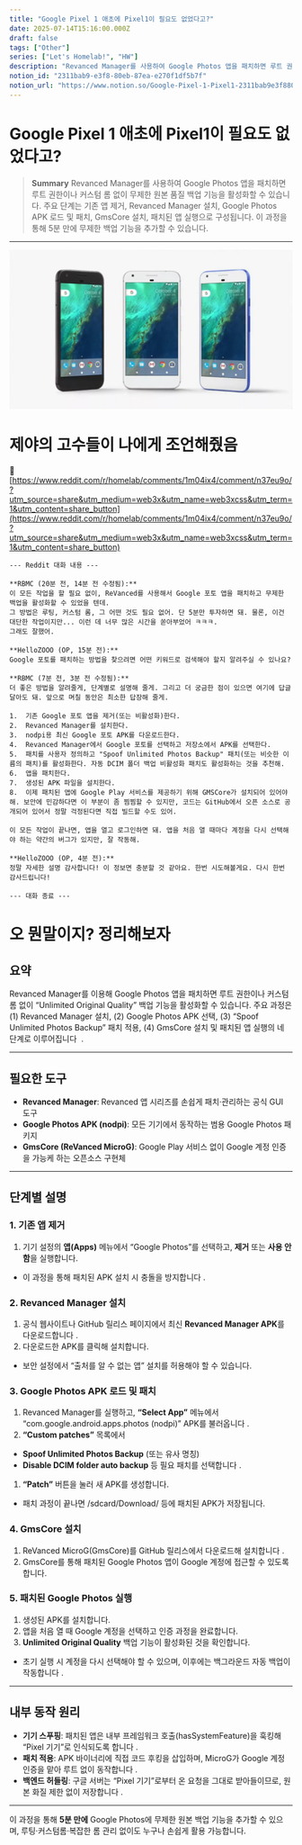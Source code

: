 ```yaml
---
title: "Google Pixel 1 애초에 Pixel1이 필요도 없었다고?"
date: 2025-07-14T15:16:00.000Z
draft: false
tags: ["Other"]
series: ["Let's Homelab!", "HW"]
description: "Revanced Manager를 사용하여 Google Photos 앱을 패치하면 루트 권한이나 커스텀 롬 없이 무제한 원본 품질 백업 기능을 활성화할 수 있습니다. 주요 단계는 기존 앱 제거, Revanced Manager 설치, Google Photos APK 로드 및 패치, GmsCore 설치, 패치된 앱 실행으로 구성됩니다. 이 과정을 통해 5분 만에 무제한 백업 기능을 추가할 수 있습니다."
notion_id: "2311bab9-e3f8-80eb-87ea-e270f1df5b7f"
notion_url: "https://www.notion.so/Google-Pixel-1-Pixel1-2311bab9e3f880eb87eae270f1df5b7f"
---
```


# Google Pixel 1 애초에 Pixel1이 필요도 없었다고?

> **Summary**
> Revanced Manager를 사용하여 Google Photos 앱을 패치하면 루트 권한이나 커스텀 롬 없이 무제한 원본 품질 백업 기능을 활성화할 수 있습니다. 주요 단계는 기존 앱 제거, Revanced Manager 설치, Google Photos APK 로드 및 패치, GmsCore 설치, 패치된 앱 실행으로 구성됩니다. 이 과정을 통해 5분 만에 무제한 백업 기능을 추가할 수 있습니다.

---

![Image](image_e2db88e9e076.webp)

# 제야의 고수들이 나에게 조언해줬음

🔗 [https://www.reddit.com/r/homelab/comments/1m04ix4/comment/n37eu9o/?utm_source=share&utm_medium=web3x&utm_name=web3xcss&utm_term=1&utm_content=share_button](https://www.reddit.com/r/homelab/comments/1m04ix4/comment/n37eu9o/?utm_source=share&utm_medium=web3x&utm_name=web3xcss&utm_term=1&utm_content=share_button)

```plain text
--- Reddit 대화 내용 ---

**RBMC (20분 전, 14분 전 수정됨):**
이 모든 작업을 할 필요 없이, ReVanced를 사용해서 Google 포토 앱을 패치하고 무제한 백업을 활성화할 수 있었을 텐데.
그 방법은 루팅, 커스텀 롬, 그 어떤 것도 필요 없어. 단 5분만 투자하면 돼. 물론, 이건 대단한 작업이지만... 이런 데 너무 많은 시간을 쏟아부었어 ㅋㅋㅋ.
그래도 잘했어.

**HelloZOOO (OP, 15분 전):**
Google 포토를 패치하는 방법을 찾으려면 어떤 키워드로 검색해야 할지 알려주실 수 있나요?

**RBMC (7분 전, 3분 전 수정됨):**
더 좋은 방법을 알려줄게, 단계별로 설명해 줄게. 그리고 더 궁금한 점이 있으면 여기에 답글 달아도 돼. 앞으로 며칠 동안은 최소한 답장해 줄게.

1.  기존 Google 포토 앱을 제거(또는 비활성화)한다.
2.  Revanced Manager를 설치한다.
3.  nodpi용 최신 Google 포토 APK를 다운로드한다.
4.  Revanced Manager에서 Google 포토를 선택하고 저장소에서 APK를 선택한다.
5.  패치를 사용자 정의하고 "Spoof Unlimited Photos Backup" 패치(또는 비슷한 이름의 패치)를 활성화한다. 자동 DCIM 폴더 백업 비활성화 패치도 활성화하는 것을 추천해.
6.  앱을 패치한다.
7.  생성된 APK 파일을 설치한다.
8.  이제 패치된 앱에 Google Play 서비스를 제공하기 위해 GMSCore가 설치되어 있어야 해. 보안에 민감하다면 이 부분이 좀 찜찜할 수 있지만, 코드는 GitHub에서 오픈 소스로 공개되어 있어서 정말 걱정된다면 직접 빌드할 수도 있어.

이 모든 작업이 끝나면, 앱을 열고 로그인하면 돼. 앱을 처음 열 때마다 계정을 다시 선택해야 하는 약간의 버그가 있지만, 잘 작동해.

**HelloZOOO (OP, 4분 전):**
정말 자세한 설명 감사합니다! 이 정보면 충분할 것 같아요. 한번 시도해볼게요. 다시 한번 감사드립니다!

--- 대화 종료 ---
```

# 오 뭔말이지? 정리해보자

## **요약**

Revanced Manager를 이용해 Google Photos 앱을 패치하면 루트 권한이나 커스텀 롬 없이 “Unlimited Original Quality” 백업 기능을 활성화할 수 있습니다. 주요 과정은 (1) Revanced Manager 설치, (2) Google Photos APK 선택, (3) “Spoof Unlimited Photos Backup” 패치 적용, (4) GmsCore 설치 및 패치된 앱 실행의 네 단계로 이루어집니다   .

---

## **필요한 도구**

- **Revanced Manager**: Revanced 앱 시리즈를 손쉽게 패치·관리하는 공식 GUI 도구
- **Google Photos APK (nodpi)**: 모든 기기에서 동작하는 범용 Google Photos 패키지
- **GmsCore (ReVanced MicroG)**: Google Play 서비스 없이 Google 계정 인증을 가능케 하는 오픈소스 구현체
---

## **단계별 설명**

### **1. 기존 앱 제거**

1. 기기 설정의 **앱(Apps)** 메뉴에서 “Google Photos”를 선택하고, **제거** 또는 **사용 안 함**을 실행합니다.
  - 이 과정을 통해 패치된 APK 설치 시 충돌을 방지합니다 .
### **2. Revanced Manager 설치**

1. 공식 웹사이트나 GitHub 릴리스 페이지에서 최신 **Revanced Manager APK**를 다운로드합니다 .
1. 다운로드한 APK를 클릭해 설치합니다.
  - 보안 설정에서 “출처를 알 수 없는 앱” 설치를 허용해야 할 수 있습니다.
### **3. Google Photos APK 로드 및 패치**

1. Revanced Manager를 실행하고, **“Select App”** 메뉴에서 “com.google.android.apps.photos (nodpi)” APK를 불러옵니다 .
1. **“Custom patches”** 목록에서
  - **Spoof Unlimited Photos Backup** (또는 유사 명칭)
  - **Disable DCIM folder auto backup** 등 필요 패치를 선택합니다 .
1. **“Patch”** 버튼을 눌러 새 APK를 생성합니다.
  - 패치 과정이 끝나면 /sdcard/Download/ 등에 패치된 APK가 저장됩니다.
### **4. GmsCore 설치**

1. ReVanced MicroG(GmsCore)를 GitHub 릴리스에서 다운로드해 설치합니다 .
1. GmsCore를 통해 패치된 Google Photos 앱이 Google 계정에 접근할 수 있도록 합니다.
### **5. 패치된 Google Photos 실행**

1. 생성된 APK를 설치합니다.
1. 앱을 처음 열 때 Google 계정을 선택하고 인증 과정을 완료합니다.
1. **Unlimited Original Quality** 백업 기능이 활성화된 것을 확인합니다.
  - 초기 실행 시 계정을 다시 선택해야 할 수 있으며, 이후에는 백그라운드 자동 백업이 작동합니다 .
---

## **내부 동작 원리**

- **기기 스푸핑**: 패치된 앱은 내부 프레임워크 호출(hasSystemFeature)을 훅킹해 “Pixel 기기”로 인식되도록 합니다 .
- **패치 적용**: APK 바이너리에 직접 코드 후킹을 삽입하며, MicroG가 Google 계정 인증을 맡아 루트 없이 동작합니다 .
- **백엔드 허들링**: 구글 서버는 “Pixel 기기”로부터 온 요청을 그대로 받아들이므로, 원본 화질 제한 없이 저장합니다 .
---

이 과정을 통해 **5분 만에** Google Photos에 무제한 원본 백업 기능을 추가할 수 있으며, 루팅·커스텀롬·복잡한 롬 관리 없이도 누구나 손쉽게 활용 가능합니다.

